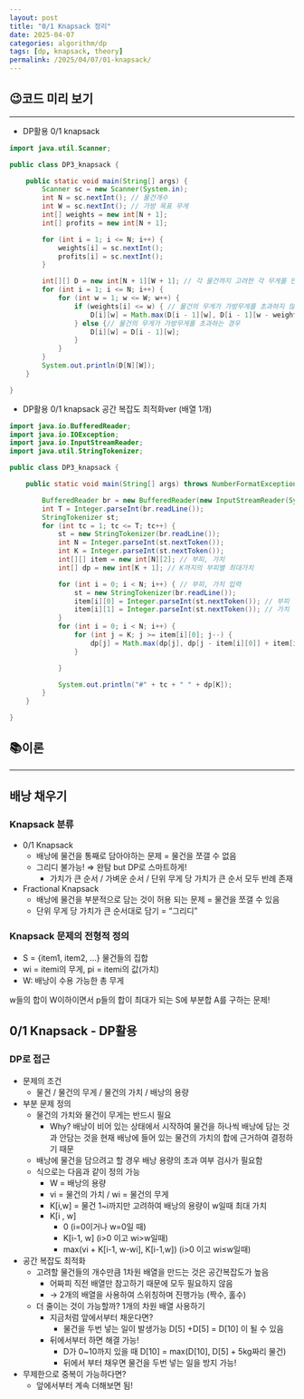 ```yaml
---
layout: post
title: "0/1 Knapsack 정리"
date: 2025-04-07
categories: algorithm/dp
tags: [dp, knapsack, theory]
permalink: /2025/04/07/01-knapsack/
---
```


## 😉코드 미리 보기

---

- DP활용 0/1 knapsack

```java
import java.util.Scanner;

public class DP3_knapsack {

	public static void main(String[] args) {
		Scanner sc = new Scanner(System.in);
		int N = sc.nextInt(); // 물건개수
		int W = sc.nextInt(); // 가방 목표 무게
		int[] weights = new int[N + 1];
		int[] profits = new int[N + 1];

		for (int i = 1; i <= N; i++) {
			weights[i] = sc.nextInt();
			profits[i] = sc.nextInt();
		}

		int[][] D = new int[N + 1][W + 1]; // 각 물건까지 고려한 각 무게를 만족하는 최적가치
		for (int i = 1; i <= N; i++) {
			for (int w = 1; w <= W; w++) {
				if (weights[i] <= w) { // 물건의 무게가 가방무게를 초과하지 않는 경우
					D[i][w] = Math.max(D[i - 1][w], D[i - 1][w - weights[i]] + profits[i]);
				} else {// 물건의 무게가 가방무게를 초과하는 경우
					D[i][w] = D[i - 1][w];
				}
			}
		}
		System.out.println(D[N][W]);
	}

}
```

- DP활용 0/1 knapsack 공간 복잡도 최적화ver (배열 1개)

```java
import java.io.BufferedReader;
import java.io.IOException;
import java.io.InputStreamReader;
import java.util.StringTokenizer;

public class DP3_knapsack {

	public static void main(String[] args) throws NumberFormatException, IOException {

		BufferedReader br = new BufferedReader(new InputStreamReader(System.in));
		int T = Integer.parseInt(br.readLine());
		StringTokenizer st;
		for (int tc = 1; tc <= T; tc++) {
			st = new StringTokenizer(br.readLine());
			int N = Integer.parseInt(st.nextToken());
			int K = Integer.parseInt(st.nextToken());
			int[][] item = new int[N][2]; // 부피, 가치
			int[] dp = new int[K + 1]; // K까지의 부피별 최대가치

			for (int i = 0; i < N; i++) { // 부피, 가치 입력
				st = new StringTokenizer(br.readLine());
				item[i][0] = Integer.parseInt(st.nextToken()); // 부피
				item[i][1] = Integer.parseInt(st.nextToken()); // 가치
			}
			for (int i = 0; i < N; i++) {
				for (int j = K; j >= item[i][0]; j--) {
					dp[j] = Math.max(dp[j], dp[j - item[i][0]] + item[i][1]);
				}

			}

			System.out.println("#" + tc + " " + dp[K]);
		}
	}

}

```

## 📚이론

---

## 배낭 채우기

### Knapsack 분류

- 0/1 Knapsack
  - 배낭에 물건을 통째로 담아야하는 문제 = 물건을 쪼갤 수 없음
  - 그리디 불가능! ⇒ 완탐 but DP로 스마트하게!
    - 가치가 큰 순서 / 가벼운 순서 / 단위 무게 당 가치가 큰 순서 모두 반례 존재
- Fractional Knapsack
  - 배낭에 물건을 부분적으로 담는 것이 허용 되는 문제 = 물건을 쪼갤 수 있음
  - 단위 무게 당 가치가 큰 순서대로 담기 = “그리디”

### Knapsack 문제의 전형적 정의

- S = {item1, item2, …} 물건들의 집합
- wi = itemi의 무게, pi = itemi의 값(가치)
- W: 배낭이 수용 가능한 총 무게

w들의 합이 W이하이면서 p들의 합이 최대가 되는 S에 부분합 A를 구하는 문제!

## 0/1 Knapsack - DP활용

### DP로 접근

- 문제의 조건
  - 물건 / 물건의 무게 / 물건의 가치 / 배낭의 용량
- 부분 문제 정의
  - 물건의 가치와 물건이 무게는 반드시 필요
    - Why? 배낭이 비어 있는 상태에서 시작하여 물건을 하나씩 배낭에 담는 것과 안담는 것을 현재 배낭에 들어 있는 물건의 가치의 합에 근거하여 결정하기 때문
  - 배낭에 물건을 담으려고 할 경우 배낭 용량의 초과 여부 검사가 필요함
  - 식으로는 다음과 같이 정의 가능
    - W = 배낭의 용량
    - vi = 물건의 가치 / wi = 물건의 무게
    - K[i,w] = 물건 1~i까지만 고려하여 배낭의 용량이 w일때 최대 가치
    - K[i , w]
      - 0 (i=0이거나 w=0일 때)
      - K[i-1, w] (i>0 이고 wi>w일때)
      - max(vi + K[i-1, w-wi], K[i-1,w]) (i>0 이고 wi≤w일때)
- 공간 복잡도 최적화
  - 고려할 물건들의 개수만큼 1차원 배열을 만드는 것은 공간복잡도가 높음
    - 어짜피 직전 배열만 참고하기 때문에 모두 필요하지 않음
    - → 2개의 배열을 사용하여 스위칭하며 진행가능 (짝수, 홀수)
  - 더 줄이는 것이 가능할까? 1개의 차원 배열 사용하기
    - 지금처럼 앞에서부터 채운다면?
      - 물건을 두번 넣는 일이 발생가능 D[5] +D[5] = D[10] 이 될 수 있음
    - 뒤에서부터 하면 해결 가능!
      - D가 0~10까지 있을 때 D[10] = max(D[10], D[5] + 5kg짜리 물건)
      - 뒤에서 부터 채우면 물건을 두번 넣는 일을 방지 가능!
- 무제한으로 중복이 가능하다면?
  - 앞에서부터 계속 더해보면 됨!
